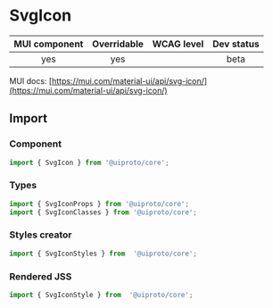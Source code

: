 # SvgIcon

MUI component | Overridable | WCAG level | Dev status
:-----------: | :---------: | :--------: | :------------:
yes | yes | | beta

MUI docs: [https://mui.com/material-ui/api/svg-icon/](https://mui.com/material-ui/api/svg-icon/)

## Import

### Component
```javascript
import { SvgIcon } from '@uiproto/core';
```
### Types
```javascript
import { SvgIconProps } from '@uiproto/core';
import { SvgIconClasses } from '@uiproto/core';
```

### Styles creator
```javascript
import { SvgIconStyles } from  '@uiproto/core';
```

### Rendered JSS
```javascript
import { SvgIconStyle } from  '@uiproto/core';
```
